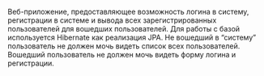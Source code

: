 Веб-приложение, предоставляющее возможность логина в систему, регистрации в
системе и вывода всех зарегистрированных пользователей для вошедших пользователей. Для работы с базой используется Hibernate как реализация JPA. Не вошедший в “систему” пользователь не должен мочь видеть список всех пользователей. Вошедший пользователь не должен мочь видеть форму логина и регистрации.

